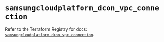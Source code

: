 # `samsungcloudplatform_dcon_vpc_connection`

Refer to the Terraform Registry for docs: [`samsungcloudplatform_dcon_vpc_connection`](https://registry.terraform.io/providers/samsungsdscloud/samsungcloudplatform/3.13.0/docs/resources/dcon_vpc_connection).
